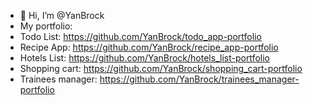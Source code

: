 - 👋 Hi, I’m @YanBrock
- My portfolio:
- Todo List: https://github.com/YanBrock/todo_app-portfolio
- Recipe App: https://github.com/YanBrock/recipe_app-portfolio
- Hotels List: https://github.com/YanBrock/hotels_list-portfolio
- Shopping cart: https://github.com/YanBrock/shopping_cart-portfolio
- Trainees manager: https://github.com/YanBrock/trainees_manager-portfolio

<!---
YanBrock/YanBrock is a ✨ special ✨ repository because its `README.md` (this file) appears on your GitHub profile.
You can click the Preview link to take a look at your changes.
--->
